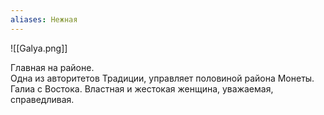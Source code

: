 ```yaml
---
aliases: Нежная
---
```

![[Galya.png]]

Главная на районе.  
Одна из авторитетов Традиции, управляет половиной района Монеты. Галиа с Востока. Властная и жестокая женщина, уважаемая, справедливая.